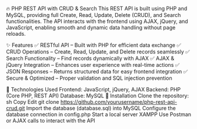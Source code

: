 🔥 PHP REST API with CRUD & Search
This REST API is built using PHP and MySQL, providing full Create, Read, Update, Delete (CRUD), and Search functionalities. The API interacts with the frontend using AJAX, jQuery, and JavaScript, enabling smooth and dynamic data handling without page reloads.

✨ Features
✅ RESTful API – Built with PHP for efficient data exchange
✅ CRUD Operations – Create, Read, Update, and Delete records seamlessly
✅ Search Functionality – Find records dynamically with AJAX
✅ AJAX & jQuery Integration – Enhances user experience with real-time actions
✅ JSON Responses – Returns structured data for easy frontend integration
✅ Secure & Optimized – Proper validation and SQL injection prevention

🔧 Technologies Used
Frontend: JavaScript, jQuery, AJAX
Backend: PHP (Core PHP, REST API)
Database: MySQL
🚀 Installation
Clone the repository:
sh
Copy
Edit
git clone https://github.com/yourusername/php-rest-api-crud.git
Import the database (database.sql) into MySQL
Configure the database connection in config.php
Start a local server XAMPP
Use Postman or AJAX calls to interact with the API
